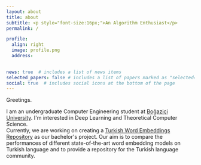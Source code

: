 ```yaml
---
layout: about
title: about
subtitle: <p style="font-size:16px;">An Algorithm Enthusiast</p> 
permalink: /

profile:
  align: right
  image: profile.png
  address:
  

news: true  # includes a list of news items
selected_papers: false # includes a list of papers marked as "selected={true}"
social: true  # includes social icons at the bottom of the page
---
```


Greetings.

I am an undergraduate Computer Engineering student at [Boğaziçi University](https://www.cmpe.boun.edu.tr/). I'm interested in Deep Learning and Theoretical Computer Science.  
Currently, we are working on creating a [Turkish Word Embeddings Repository](https://github.com/Turkish-Word-Embeddings/Word-Embeddings-Repository-for-Turkish) as our bachelor's project. Our aim is to compare the performances of different state-of-the-art word embedding models on Turkish language and to provide a repository for the Turkish language community. 



